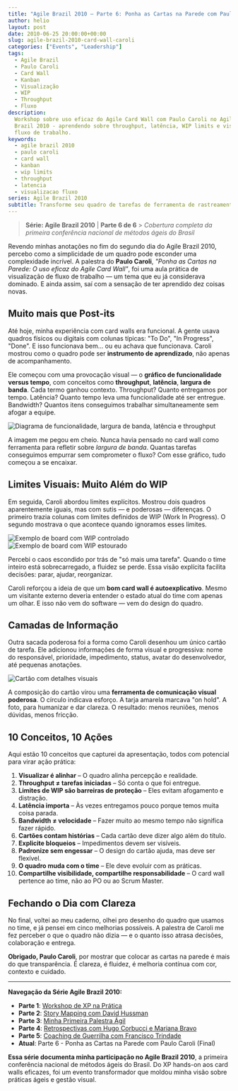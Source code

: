 ```yaml
---
title: "Agile Brazil 2010 – Parte 6: Ponha as Cartas na Parede com Paulo Caroli"
author: helio
layout: post
date: 2010-06-25 20:00:00+00:00
slug: agile-brazil-2010-card-wall-caroli
categories: ["Events", "Leadership"]
tags:
  - Agile Brazil
  - Paulo Caroli
  - Card Wall
  - Kanban
  - Visualização
  - WIP
  - Throughput
  - Fluxo
description:
  Workshop sobre uso eficaz do Agile Card Wall com Paulo Caroli no Agile
  Brazil 2010 - aprendendo sobre throughput, latência, WIP limits e visualização de
  fluxo de trabalho.
keywords:
  - agile brazil 2010
  - paulo caroli
  - card wall
  - kanban
  - wip limits
  - throughput
  - latencia
  - visualizacao fluxo
series: Agile Brazil 2010
subtitle: Transforme seu quadro de tarefas de ferramenta de rastreamento em máquina de aprendizado—descubra como throughput, limites WIP e design visual transformam cartões simples em poderosos instrumentos de otimização de fluxo
---
```


> **Série: Agile Brazil 2010** | **Parte 6 de 6** > _Cobertura completa da primeira conferência nacional de métodos ágeis do Brasil_

Revendo minhas anotações no fim do segundo dia do Agile Brazil 2010, percebo como a simplicidade de um quadro pode esconder uma complexidade incrível. A palestra do **Paulo Caroli**, _"Ponha as Cartas na Parede: O uso eficaz do Agile Card Wall"_, foi uma aula prática de visualização de fluxo de trabalho — um tema que eu já considerava dominado. E ainda assim, saí com a sensação de ter aprendido dez coisas novas.

## Muito mais que Post-its

Até hoje, minha experiência com card walls era funcional. A gente usava quadros físicos ou digitais com colunas típicas: "To Do", "In Progress", "Done". E isso funcionava bem... ou eu achava que funcionava. Caroli mostrou como o quadro pode ser **instrumento de aprendizado**, não apenas de acompanhamento.

Ele começou com uma provocação visual — o **gráfico de funcionalidade versus tempo**, com conceitos como **throughput**, **latência**, **largura de banda**. Cada termo ganhou contexto. Throughput? Quanto entregamos por tempo. Latência? Quanto tempo leva uma funcionalidade até ser entregue. Bandwidth? Quantos itens conseguimos trabalhar simultaneamente sem afogar a equipe.

![Diagrama de funcionalidade, largura de banda, latência e throughput](/uploads/2010/06/paulo-caroli-functionality-vs-time-diagram.jpg)

A imagem me pegou em cheio. Nunca havia pensado no card wall como ferramenta para refletir sobre _largura de banda_. Quantas tarefas conseguimos empurrar sem comprometer o fluxo? Com esse gráfico, tudo começou a se encaixar.

## Limites Visuais: Muito Além do WIP

Em seguida, Caroli abordou limites explícitos. Mostrou dois quadros aparentemente iguais, mas com sutis — e poderosas — diferenças. O primeiro trazia colunas com limites definidos de WIP (Work In Progress). O segundo mostrava o que acontece quando ignoramos esses limites.

![Exemplo de board com WIP controlado](/uploads/2010/06/paulo-caroli-wip-controlled-board.jpg)
![Exemplo de board com WIP estourado](/uploads/2010/06/paulo-caroli-wip-overflow-board.jpg)

Percebi o caos escondido por trás de "só mais uma tarefa". Quando o time inteiro está sobrecarregado, a fluidez se perde. Essa visão explícita facilita decisões: parar, ajudar, reorganizar.

Caroli reforçou a ideia de que um **bom card wall é autoexplicativo**. Mesmo um visitante externo deveria entender o estado atual do time com apenas um olhar. E isso não vem do software — vem do design do quadro.

## Camadas de Informação

Outra sacada poderosa foi a forma como Caroli desenhou um único cartão de tarefa. Ele adicionou informações de forma visual e progressiva: nome do responsável, prioridade, impedimento, status, avatar do desenvolvedor, até pequenas anotações.

![Cartão com detalhes visuais](/uploads/2010/06/paulo-caroli-task-card-design.jpg)

A composição do cartão virou uma **ferramenta de comunicação visual poderosa**. O círculo indicava esforço. A tarja amarela marcava "on hold". A foto, para humanizar e dar clareza. O resultado: menos reuniões, menos dúvidas, menos fricção.

## 10 Conceitos, 10 Ações

Aqui estão 10 conceitos que capturei da apresentação, todos com potencial para virar ação prática:

1. **Visualizar é alinhar** – O quadro alinha percepção e realidade.
2. **Throughput ≠ tarefas iniciadas** – Só conta o que foi entregue.
3. **Limites de WIP são barreiras de proteção** – Eles evitam afogamento e distração.
4. **Latência importa** – Às vezes entregamos pouco porque temos muita coisa parada.
5. **Bandwidth ≠ velocidade** – Fazer muito ao mesmo tempo não significa fazer rápido.
6. **Cartões contam histórias** – Cada cartão deve dizer algo além do título.
7. **Explicite bloqueios** – Impedimentos devem ser visíveis.
8. **Padronize sem engessar** – O design do cartão ajuda, mas deve ser flexível.
9. **O quadro muda com o time** – Ele deve evoluir com as práticas.
10. **Compartilhe visibilidade, compartilhe responsabilidade** – O card wall pertence ao time, não ao PO ou ao Scrum Master.

## Fechando o Dia com Clareza

No final, voltei ao meu caderno, olhei pro desenho do quadro que usamos no time, e já pensei em cinco melhorias possíveis. A palestra de Caroli me fez perceber o que o quadro não dizia — e o quanto isso atrasa decisões, colaboração e entrega.

**Obrigado, Paulo Caroli**, por mostrar que colocar as cartas na parede é mais do que transparência. É clareza, é fluidez, é melhoria contínua com cor, contexto e cuidado.

---

**Navegação da Série Agile Brazil 2010:**

- **Parte 1**: [Workshop de XP na Prática](../2010-06-22-agile-brazil-2010-introducao-a-programacao-extrema-xp/)
- **Parte 2**: [Story Mapping com David Hussman](../2010-06-23-agile-brazil-2010-user-story-map-hussman/)
- **Parte 3**: [Minha Primeira Palestra Ágil](../2010-06-24-agile-brazil-2010-primeira-palestra/)
- **Parte 4**: [Retrospectivas com Hugo Corbucci e Mariana Bravo](../2010-06-25-agile-brazil-2010-retrospectives-corbucci-bravo/)
- **Parte 5**: [Coaching de Guerrilha com Francisco Trindade](../2010-06-25-agile-brazil-2010-guerrilla-coaching-trindade/)
- **Atual**: Parte 6 - Ponha as Cartas na Parede com Paulo Caroli (Final)

**Essa série documenta minha participação no Agile Brazil 2010**, a primeira conferência nacional de métodos ágeis do Brasil. Do XP hands-on aos card walls eficazes, foi um evento transformador que moldou minha visão sobre práticas ágeis e gestão visual.

